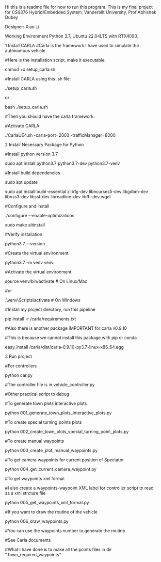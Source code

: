 Hi this is a readme file for how to run this program.
This is my final project for CS6376 Hybrid/Embedded System, Vanderbilt University, Prof.Abhishek Dubey

Designer: Xiao Li

Working Environment
Python 3.7, Ubuntu 22.04LTS with RTX4090.

1 Install CARLA
#Carla is the framework I have used to simulate the autonomous vehicle.

#Here is the installation script, make it executable.

chmod +x setup_carla.sh

#Install CARLA using this .sh file:

./setup_carla.sh

or 

bash ./setup_carla.sh

#Then you should have the carla framework.

#Activate CARLA:

./CarlaUE4.sh -carla-port=2000 -trafficManager=8000

2 Install Necessary Package for Python

#Install python version 3.7

sudo apt install python3.7 python3.7-dev python3.7-venv

#Install build dependencies

sudo apt update

sudo apt install build-essential zlib1g-dev libncurses5-dev libgdbm-dev libnss3-dev libssl-dev libreadline-dev libffi-dev wget

#Configure and install

./configure --enable-optimizations

sudo make altinstall

#Verify installation

python3.7 --version

#Create the virtual environment

python3.7 -m venv venv

#Activate the virtual environment

source venv/bin/activate  # On Linux/Mac

#or

.\venv\Scripts\activate  # On Windows

#Install my project directory, run this pipeline

pip install -r /carla/requirements.txt

#Also there is another package IMPORTANT for carla v0.9.10

#This is because we cannot install this package with pip or conda

easy_install /carla/dist/carla-0.9.10-py3.7-linux-x86_64.egg

3 Run project

#For controllers

python car.py

#The controller file is in vehicle_controller.py

#Other practical script to debug

#To generate town plots interactive plots

python 001_generate_town_plots_interactive_plots.py

#To create special turning points plots

python 002_create_town_plots_special_turning_point_plots.py

#To create manual waypoints

python 003_create_plot_manual_waypoints.py

#To get camera waypoints for current position of Spectator

python 004_get_current_camera_waypoint.py

#To get waypoints xml format

#I also create a waypoints-waypoint XML label for controller script to read as a xml strcture file

python 005_get_waypoints_xml_format.py

#If you want to draw the routine of the vehicle

python 006_draw_waypoints.py

#You can use the waypoints number to generate the routine

#See Carla documents

#What I have done is to make all the points files in dir "Town_required_waypoints"